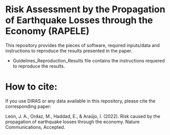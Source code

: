 # Risk Assessment by the Propagation of Earthquake Losses through the Economy (RAPELE)

This repository provides the pieces of software, required inputs/data and instructions to reproduce the results presented in the paper.   

* Guidelines_Reproduction_Results file contains the instructions requered to reproduce the results.

# How to cite:
If you use DIRAS or any data available in this repository, please cite the corresponding paper:

León, J. A., Ordaz, M., Haddad, E., & Araújo, I. (2022). Risk caused by the propagation of earthquake losses through the economy. Nature Communications, Accepted.
